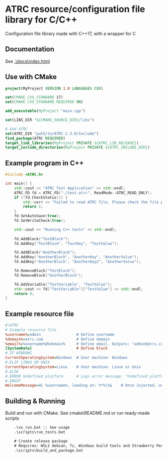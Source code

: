 # ATRC resource/configuration file library for C/C++

Configuration file library made with C++17, with a wrapper for C

## Documentation

See [.\docs\index.html](https://antonako1.github.io/ATRC/docs/index.html)

## Use with CMake

```cmake
project(MyProject VERSION 1.0 LANGUAGES CXX)

set(CMAKE_CXX_STANDARD 17)
set(CMAKE_CXX_STANDARD_REQUIRED ON)

add_executable(MyProject "main.cpp")

set(LIBS_DIR "${CMAKE_SOURCE_DIR}/libs")

# Add ATRC
set(ATRC_DIR "path/to/ATRC-2.3.0/Include")
find_package(ATRC REQUIRED)
target_link_libraries(MyProject PRIVATE ${ATRC_LIB_RELEASE})
target_include_directories(MyProject PRIVATE ${ATRC_INCLUDE_DIR})
```

## Example program in C++

```cpp
#include <ATRC.h>

int main() {
    std::cout << "ATRC Test Application" << std::endl;
    ATRC_FD fd = ATRC_FD("./test.atrc", ReadMode::ATRC_READ_ONLY);
    if (!fd.CheckStatus()) {
        std::cerr << "Failed to read ATRC file. Please check the file path and format." << std::endl;
        return 1;
    }
    fd.SetAutoSave(true);
    fd.SetWriteCheck(true);

    std::cout << "Running C++ tests" << std::endl;
    
    fd.AddBlock("TestBlock");
    fd.AddKey("TestBlock", "TestKey", "TestValue");

    fd.AddBlock("AnotherBlock");
    fd.AddKey("AnotherBlock", "AnotherKey", "AnotherValue");
    fd.AddKey("AnotherBlock", "AnotherKey2", "AnotherValue");

    fd.RemoveBlock("TestBlock");
    fd.RemoveBlock("AnotherBlock");

    fd.AddVariable("TestVariable", "TestValue");
    std::cout << fd["TestVariable"]["TestValue"] << std::endl;
    return 0;
}
```

## Example resource file

```ini
#!ATRC
# Example resource file
%username%=admin                # Define username
%domain%=atrc.com               # Define domain
%email%=%username%@%domain%     # Define email. Outputs: "admin@atrc.com"
[SystemData]                    # Define block
#.IF WINDOWS
CurrentOperatingSystem=Windows  # User machine: Windows
#.ELIF LINUX OR UNIX
CurrentOperatingSystem=Linux    # User machine: Linux or Unix
#.ELSE
#.ERROR Undefined platform      # Logs error message: "Undefined platform"
#.ENDIF
WelcomeMessage=Hi %username%, loading at: %*%\%&    # Once injected, outputs: "Hi admin, loading at: 50% " 
```

## Building & Running

Build and run with CMake. See cmake\README.md or run ready-made scripts

```bat
    .\vs_run.bat :: See usage
    .\scripts\run_tests.bat

    # Create release package
    # Requires: WSL2 debian, 7z, Windows build tools and Strawberry Perl
    .\scripts\build_and_package.bat
```
